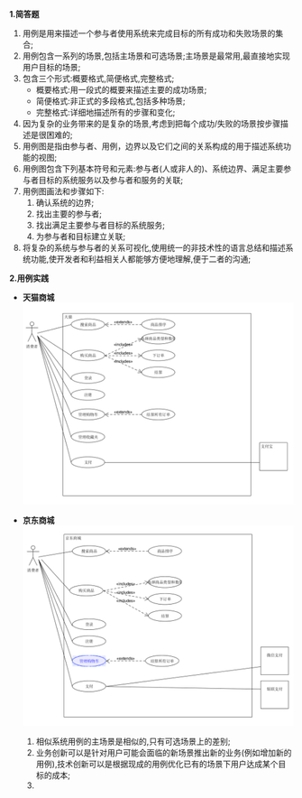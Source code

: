 **1.简答题**

  1. 用例是用来描述一个参与者使用系统来完成目标的所有成功和失败场景的集合;
  2. 用例包含一系列的场景,包括主场景和可选场景;主场景是最常用,最直接地实现用户目标的场景;
  3. 包含三个形式:概要格式,简便格式,完整格式;
      * 概要格式:用一段式的概要来描述主要的成功场景;
      * 简便格式:非正式的多段格式,包括多种场景;
      * 完整格式:详细地描述所有的步骤和变化;
  4. 因为复杂的业务带来的是复杂的场景,考虑到把每个成功/失败的场景按步骤描述是很困难的;
  5. 用例图是指由参与者、用例，边界以及它们之间的关系构成的用于描述系统功能的视图;
  6. 用例图包含下列基本符号和元素:参与者(人或非人的)、系统边界、满足主要参与者目标的系统服务以及参与者和服务的关联;
  7. 用例图画法和步骤如下:
     1. 确认系统的边界;
     2. 找出主要的参与者;
     3. 找出满足主要参与者目标的系统服务;
     4. 为参与者和目标建立关联;  
  8. 将复杂的系统与参与者的关系可视化,使用统一的非技术性的语言总结和描述系统功能,使开发者和利益相关人都能够方便地理解,便于二者的沟通;
  
**2.用例实践**
* **天猫商城**
  ![](https://github.com/sysu16340234/swsad/blob/master/use_case_example.PNG)
* **京东商城**
  ![](https://github.com/sysu16340234/swsad/blob/master/use_case_example2.PNG)
  
  1. 相似系统用例的主场景是相似的,只有可选场景上的差别;
  3. 业务创新可以是针对用户可能会面临的新场景推出新的业务(例如增加新的用例),技术创新可以是根据现成的用例优化已有的场景下用户达成某个目标的成本;
  4. 
